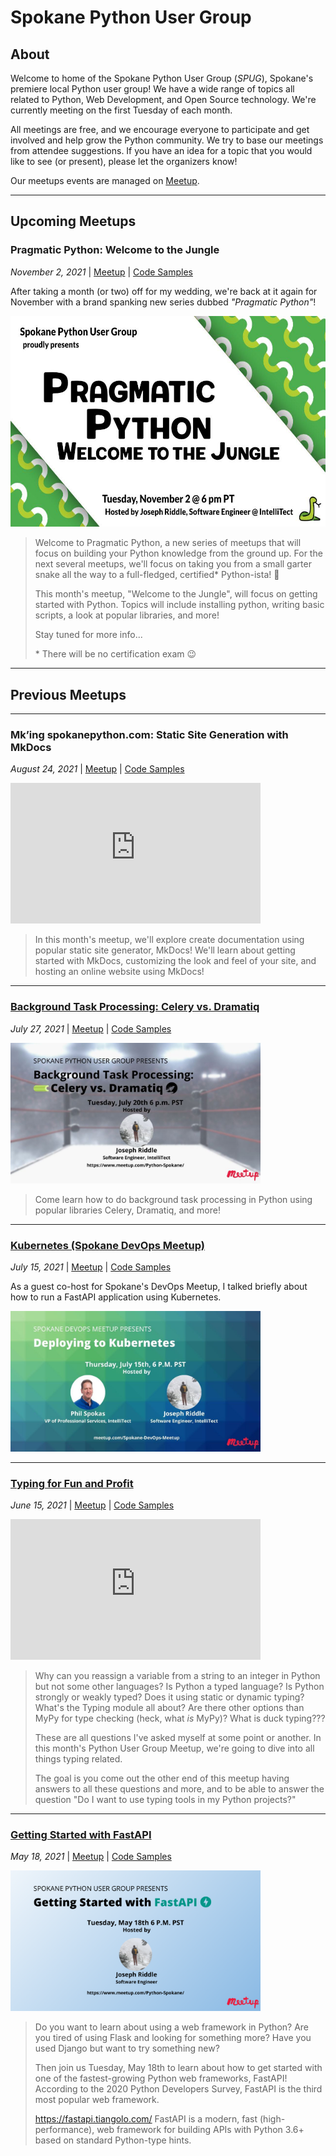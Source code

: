 # Spokane Python User Group

## About

Welcome to home of the Spokane Python User Group (_SPUG_), Spokane's premiere local Python user group! We have a wide range of topics all related to Python, Web Development, and Open Source technology. We're currently meeting on the first Tuesday of each month.

All meetings are free, and we encourage everyone to participate and get involved and help grow the Python community. We try to base our meetings from attendee suggestions. If you have an idea for a topic that you would like to see (or present), please let the organizers know!

Our meetups events are managed on [Meetup](https://www.meetup.com/Python-Spokane/).

---

## Upcoming Meetups

### Pragmatic Python: Welcome to the Jungle

_November 2, 2021_ | [Meetup](https://www.meetup.com/Python-Spokane/events/281578925/) | [Code Samples](https://github.com/IntelliTect-Samples/SpokanePythonUserGroup/tree/main/2021.11.04-Pragmatic-Python-1)

After taking a month (or two) off for my wedding, we're back at it again for November with a brand spanking new series dubbed _"Pragmatic Python"_!

<img src="img/pragmatic-python-welcome-to-the-jungle.jpeg" width="600" height="337.5">

> Welcome to Pragmatic Python, a new series of meetups that will focus on building your Python knowledge from the ground up. For the next several meetups, we'll focus on taking you from a small garter snake all the way to a full-fledged, certified* Python-ista! 🐍
> 
> This month's meetup, "Welcome to the Jungle", will focus on getting started with Python. Topics will include installing python, writing basic scripts, a look at popular libraries, and more!
> 
> Stay tuned for more info...
> 
> \* There will be no certification exam 😉

---

## Previous Meetups

---

### Mk’ing spokanepython.com: Static Site Generation with MkDocs

_August 24, 2021_ | [Meetup](https://www.meetup.com/Python-Spokane/events/280103526/) | [Code Samples](https://github.com/IntelliTect-Samples/SpokanePythonUserGroup/tree/main/2021.08.24-MkDocs)

<iframe width="400" height="225" src="https://www.youtube-nocookie.com/embed/eJVVbZYUYro/?showinfo=0&rel=0" title="YouTube video player" frameborder="0" allow="accelerometer; autoplay; clipboard-write; encrypted-media; gyroscope; picture-in-picture" allowfullscreen></iframe>

> In this month's meetup, we'll explore create documentation using popular static site generator, MkDocs! We'll learn about getting started with MkDocs, customizing the look and feel of your site, and hosting an online website using MkDocs!

---

### [Background Task Processing: Celery vs. Dramatiq](2021-07-Background-Task-Processing.md)

_July 27, 2021_ | [Meetup](https://www.meetup.com/Python-Spokane/events/279452049/) | [Code Samples](https://github.com/IntelliTect-Samples/SpokanePythonUserGroup/tree/main/2021.07.27-Background-Tasks)

<img src="img/background-task-processing.jpeg" width="400" height="225">

> Come learn how to do background task processing in Python using popular libraries Celery, Dramatiq, and more!

---

### [Kubernetes (Spokane DevOps Meetup)](2021-07-Kubernetes.md)

_July 15, 2021_ | [Meetup](https://www.meetup.com/Spokane-DevOps-Meetup/events/278709256/) | [Code Samples](https://github.com/IntelliTect-Samples/SpokanePythonUserGroup/tree/main/2021.07.15-Kubernetes)

As a guest co-host for Spokane's DevOps Meetup, I talked briefly about how to run a FastAPI application using Kubernetes.

<img src="img/deploying-to-kubernetes.jpeg" width="400" height="225">

---

### [Typing for Fun and Profit](2021-06-Typing-for-Fun-and-Profit.md)

_June 15, 2021_ | [Meetup](https://www.meetup.com/Python-Spokane/events/278681498/) | [Code Samples](https://github.com/IntelliTect-Samples/SpokanePythonUserGroup/tree/main/2021.06.15-Typing)

<iframe width="400" height="225" src="https://www.youtube-nocookie.com/embed/OUq_qrf-Ro0/?showinfo=0&rel=0" title="YouTube video player" frameborder="0" allow="accelerometer; autoplay; clipboard-write; encrypted-media; gyroscope; picture-in-picture" allowfullscreen></iframe>

> Why can you reassign a variable from a string to an integer in Python but not some other languages? Is Python a typed language? Is Python strongly or weakly typed? Does it using static or dynamic typing? What's the Typing module all about? Are there other options than MyPy for type checking (heck, what _is_ MyPy)? What is duck typing???
> 
> These are all questions I've asked myself at some point or another. In this month's Python User Group Meetup, we're going to dive into all things typing related.
> 
> The goal is you come out the other end of this meetup having answers to all these questions and more, and to be able to answer the question "Do I want to use typing tools in my Python projects?"

---

### [Getting Started with FastAPI](2021-05-Getting-Started-with-FastAPI.md)

_May 18, 2021_ | [Meetup](https://www.meetup.com/Python-Spokane/events/278050092/) | [Code Samples](https://github.com/IntelliTect-Samples/SpokanePythonUserGroup/tree/main/2021.05.18-FastAPI)

<img src="img/getting-started-with-fastapi.png" width="400" height="225">

> Do you want to learn about using a web framework in Python?
> Are you tired of using Flask and looking for something more?
> Have you used Django but want to try something new?
> 
> Then join us Tuesday, May 18th to learn about how to get started with one of the fastest-growing Python web frameworks, FastAPI! According to the 2020 Python Developers Survey, FastAPI is the third most popular web framework.
> 
> https://fastapi.tiangolo.com/
FastAPI is a modern, fast (high-performance), web framework for building APIs with Python 3.6+ based on standard Python-type hints.
